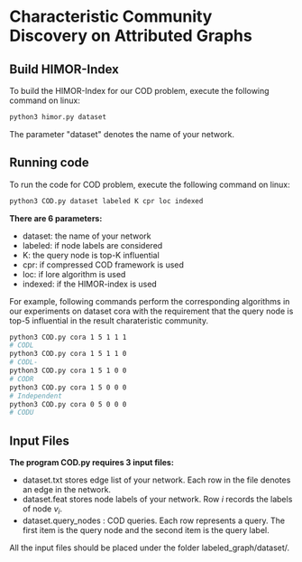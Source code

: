 # Characteristic Community Discovery on Attributed Graphs

Build HIMOR-Index
-------
To build the HIMOR-Index for our COD problem, execute the following command on linux:

```sh
python3 himor.py dataset
```

The parameter "dataset" denotes the name of your network.

Running code
-------
To run the code for COD problem, execute the following command on linux:

```sh
python3 COD.py dataset labeled K cpr loc indexed
```

**There are 6 parameters:**
* dataset: the name of your network
* labeled: if node labels are considered
* K: the query node is top-K influential
* cpr: if compressed COD framework is used
* loc: if lore algorithm is used
* indexed: if the HIMOR-index is used

For example, following commands perform the corresponding algorithms in our experiments on dataset cora with the requirement that the query node is top-5 influential in the result charateristic community.

```sh
python3 COD.py cora 1 5 1 1 1
# CODL
python3 COD.py cora 1 5 1 1 0
# CODL-
python3 COD.py cora 1 5 1 0 0
# CODR
python3 COD.py cora 1 5 0 0 0
# Independent
python3 COD.py cora 0 5 0 0 0
# CODU
```


Input Files
-----------
**The program COD.py requires 3 input files:**
* dataset.txt stores edge list of your network. Each row in the file denotes an edge in the network.
* dataset.feat stores node labels of your network. Row $i$ records the labels of node $v_i$.
* dataset.query_nodes : COD queries. Each row represents a query. The first item is the query node and the second item is the query label.

All the input files should be placed under the folder labeled_graph/dataset/.
